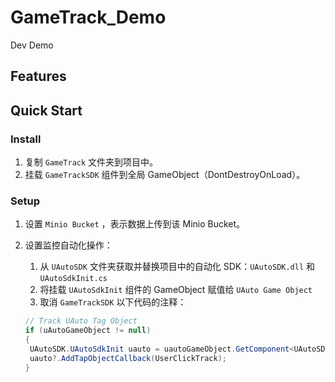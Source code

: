 # GameTrack_Demo

Dev Demo

## Features





## Quick Start

### Install

1. 复制 `GameTrack` 文件夹到项目中。
2. 挂载 `GameTrackSDK` 组件到全局 GameObject（DontDestroyOnLoad）。

### Setup

1. 设置 `Minio Bucket` ，表示数据上传到该 Minio Bucket。

2. 设置监控自动化操作：

   1. 从 `UAutoSDK` 文件夹获取并替换项目中的自动化 SDK：`UAutoSDK.dll` 和 `UAutoSdkInit.cs`
   2. 将挂载 `UAutoSdkInit` 组件的 GameObject 赋值给 `UAuto Game Object`
   3. 取消 `GameTrackSDK` 以下代码的注释：

   ```C#
   // Track UAuto Tag Object
   if (uAutoGameObject != null)
   {
   	UAutoSDK.UAutoSdkInit uauto = uautoGameObject.GetComponent<UAutoSDK.UAutoSdkInit>();
   	uauto?.AddTapObjectCallback(UserClickTrack);
   }
   ```



